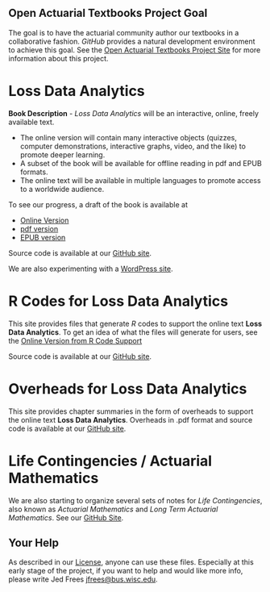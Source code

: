 
## Open Actuarial Textbooks Project Goal
The goal is to have the actuarial community author our textbooks in a collaborative fashion. *GitHub* provides a natural development environment to achieve this goal. See the [Open Actuarial Textbooks Project Site](https://sites.google.com/a/wisc.edu/loss-data-analytics/) for more information about this project.

# Loss Data Analytics

**Book Description** - *Loss Data Analytics* will be an interactive, online, freely available text.
* The online version will contain many interactive objects (quizzes, computer demonstrations, interactive graphs, video, and the like) to promote deeper learning.
* A subset of the book will be available for offline reading in pdf and EPUB formats.
* The online text will be available in multiple languages to promote access to a worldwide audience.

To see our progress, a draft of the book is available at 
* [Online Version](https://ewfrees.github.io/Loss-Data-Analytics/index.html) 
* [pdf version](https://github.com/ewfrees/Loss-Data-Analytics/tree/master/Offline/LossDataAnalytics.pdf)
* [EPUB version](https://github.com/ewfrees/Loss-Data-Analytics/tree/master/Offline/LossDataAnalytics.epub)

Source code is available at our [GitHub site](https://github.com/ewfrees/Loss-Data-Analytics).

We are also experimenting with a [WordPress site](http://www.ssc.wisc.edu/~jfrees/loss-data-analytics/).

# R Codes for Loss Data Analytics

This site provides files that generate *R* codes to support the online text **Loss Data Analytics**. To get an idea of what the files will generate for users, see the [Online Version from R Code Support](https://ewfrees.github.io/LDARcode)

Source code is available at our [GitHub site](https://github.com/ewfrees/LDARCode).

# Overheads for Loss Data Analytics

This site provides chapter summaries in the form of overheads to support the online text **Loss Data Analytics**. Overheads in .pdf format and source code is available at our [GitHub site](https://github.com/ewfrees/LossDataAnalyticsOverheads).


# Life Contingencies / Actuarial Mathematics

We are also starting to organize several sets of notes for *Life Contingencies*, also known as *Actuarial Mathematics* and *Long Term Actuarial Mathematics*. See our [GitHub Site](https://github.com/ewfrees/LifeCon).

## Your Help
As described in our [License](https://github.com/ewfrees/Loss-Data-Analytics/tree/master/GettingStarted/LICENSE.md), anyone can use these files. Especially at this early stage of the project, if you want to help and would like more info, please write Jed Frees <jfrees@bus.wisc.edu>.
